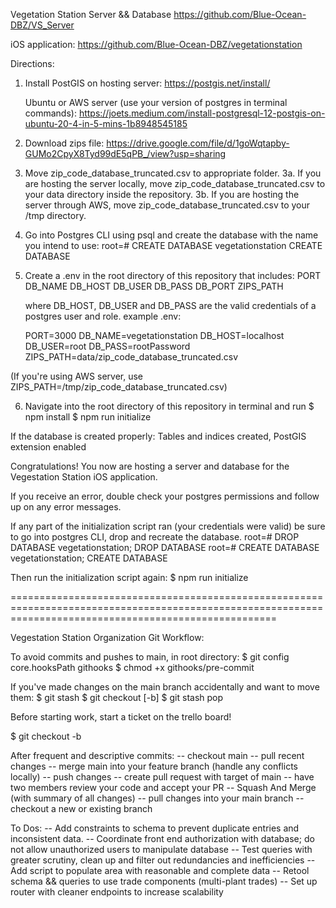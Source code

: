 Vegetation Station Server && Database
https://github.com/Blue-Ocean-DBZ/VS_Server

iOS application:
https://github.com/Blue-Ocean-DBZ/vegetationstation

Directions:

1. Install PostGIS on hosting server:
   https://postgis.net/install/

   Ubuntu or AWS server (use your version of postgres in terminal commands):
   https://joets.medium.com/install-postgresql-12-postgis-on-ubuntu-20-4-in-5-mins-1b8948545185

2. Download zips file:
   https://drive.google.com/file/d/1goWqtapby-GUMo2CpyX8Tyd99dE5qPB_/view?usp=sharing

3. Move zip_code_database_truncated.csv to appropriate folder.
   3a. If you are hosting the server locally, move zip_code_database_truncated.csv to your data directory inside the repository.
   3b. If you are hosting the server through AWS, move zip_code_database_truncated.csv to your /tmp directory.

4. Go into Postgres CLI using psql and create the database with the name you intend to use:
   root=# CREATE DATABASE vegetationstation
   CREATE DATABASE

5. Create a .env in the root directory of this repository that includes:
   PORT
   DB_NAME
   DB_HOST
   DB_USER
   DB_PASS
   DB_PORT
   ZIPS_PATH

   where DB_HOST, DB_USER and DB_PASS are the valid credentials of a postgres user and role.
   example .env:

   PORT=3000
   DB_NAME=vegetationstation
   DB_HOST=localhost
   DB_USER=root
   DB_PASS=rootPassword
   ZIPS_PATH=data/zip_code_database_truncated.csv

(If you're using AWS server, use ZIPS_PATH=/tmp/zip_code_database_truncated.csv)

6. Navigate into the root directory of this repository in terminal and run
   $ npm install
   $ npm run initialize

If the database is created properly:
Tables and indices created, PostGIS extension enabled

Congratulations! You now are hosting a server and database for the Vegestation Station iOS application.

If you receive an error, double check your postgres permissions and follow up on any error messages.

If any part of the initialization script ran (your credentials were valid) be sure to go into postgres CLI, drop and recreate the database.
root=# DROP DATABASE vegetationstation;
DROP DATABASE
root=# CREATE DATABASE vegetationstation;
CREATE DATABASE

Then run the initialization script again:
$ npm run initialize

==========================================================================================================================================================

Vegestation Station Organization Git Workflow:

To avoid commits and pushes to main, in root directory:
$ git config core.hooksPath githooks
$ chmod +x githooks/pre-commit

If you've made changes on the main branch accidentally and want to move them:
$ git stash
$ git checkout [-b] <newOrExistingBranch>
$ git stash pop

Before starting work, start a ticket on the trello board!

$ git checkout -b <newOrExistingBranch>

After frequent and descriptive commits:
-- checkout main
-- pull recent changes
-- merge main into your feature branch (handle any conflicts locally)
-- push changes
-- create pull request with target of main
-- have two members review your code and accept your PR
-- Squash And Merge (with summary of all changes)
-- pull changes into your main branch
-- checkout a new or existing branch

To Dos:
-- Add constraints to schema to prevent duplicate entries and inconsistent data.
-- Coordinate front end authorization with database; do not allow unauthorized users to manipulate database
-- Test queries with greater scrutiny, clean up and filter out redundancies and inefficiencies
-- Add script to populate area with reasonable and complete data
-- Retool schema && queries to use trade components (multi-plant trades)
-- Set up router with cleaner endpoints to increase scalability
